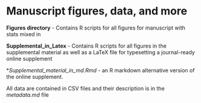 # Manuscript figures, data, and more

**Figures directory** - Contains R scripts for all figures for manuscript with stats mixed in

**Supplemental_in_Latex** - Contains R scripts for all figures in the supplemental material as well as a LaTeX file for typesetting a journal-ready online supplement 

**Supplemental_material_in_md.Rmd* - an R markdown alternative version of the online supplement. 

All data are contained in CSV files and their description is in the *metadata.md* file
